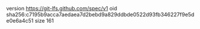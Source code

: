 version https://git-lfs.github.com/spec/v1
oid sha256:c7195b9acca7aedaea7d2bebd9a829ddbde0522d93fb346227f9e5de0e6a4c51
size 161
